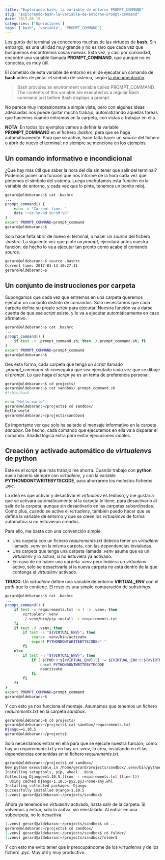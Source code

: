 ```yaml
---
title: "Explorando bash: la variable de entorno PROMPT_COMMAND"
slug: "explorando-bash-la-variable-de-entorno-prompt-command"
date: 2017-06-19
categories: ['Operaciones']
tags: ['bash', 'variable', 'PROMPT_COMMAND']
---
```


Los *gurús* del terminal ya conocemos muchas de las virtudes de **bash**. Sin embargo, es una utilidad muy grande y no es raro que cada vez que busquemos encontremos cosas nuevas. Esta vez, y casi por curiosidad, encontré una variable llamada **PROMPT_COMMAND**, que aunque no es conocida, es muy útil.<!--more-->

El cometido de esta variable de entorno es el de ejecutar un comando de **bash** antes de pintar el símbolo de sistema, según [la documentación](http://www.tldp.org/HOWTO/Bash-Prompt-HOWTO/x264.html).

> Bash provides an environment variable called PROMPT_COMMAND. The contents of this variable are executed as a regular Bash command just before Bash displays a prompt.

No parece muy impresionante a simple vista, pero con algunas ideas adecuadas nos puede quitar mucho trabajo, automatizando aquellas tareas que hacemos cuando entramos en la carpeta, con vistas a trabajar en ella.

**NOTA**: En todos los ejemplos vamos a definir la variable **PROMPT_COMMAND** en el fichero *.bashrc*, para que se haga automáticamente. Para que se active, hace falta hacer un *source* del fichero o abrir de nuevo el terminal; no siempre se menciona en los ejemplos.

## Un comando informativo e incondicional

¿Que hay mas útil que saber la hora del día sin tener que salir del terminal? Podemos poner una función que nos informe de la hora cada vez que pintemos el símbolo del sistema. Luego enchufamos esta función en la variable de entorno, y cada vez que lo pinte, tenemos un bonito reloj.

```bash
gerard@aldebaran:~$ cat .bashrc 
...
prompt_command() {
	echo -n "Current time: "
	date "+%Y-%m-%d %H:%M:%S"
}
export PROMPT_COMMAND=prompt_command
gerard@aldebaran:~$ 
```

Solo hace falta abrir de nuevo el terminal, o hacer un *source* del fichero *.bashrc*. La siguiente vez que pinte un *prompt*, ejecutará antes nuestra función; de hecho lo va a ejecutar tan pronto como acabe el comando *source*.

```bash
gerard@aldebaran:~$ source .bashrc
Current time: 2017-01-13 10:27:11
gerard@aldebaran:~$ 
```

## Un conjunto de instrucciones por carpeta

Supongamos que cada vez que entremos en una carpeta queremos ejecutar un conjunto distinto de comandos. Solo necesitamos que cada carpeta defina su propio *script* para ejecutar. Nuestra función va a darse cuenta de que ese *script* existe, y lo va a ejecutar automáticamente en caso afirmativo.

```bash
gerard@aldebaran:~$ cat .bashrc 
...
prompt_command() {
	if test -x .prompt_command.sh; then ./.prompt_command.sh; fi
}
export PROMPT_COMMAND=prompt_command
gerard@aldebaran:~$ 
```

Des esta forma, cada carpeta que tenga un *script* llamado *.prompt_command.sh* conseguirá que sea ejecutado cada vez que se dibuje el *prompt*. Lo que haga el *script* ya es un tema de preferencia personal.

```bash
gerard@aldebaran:~$ cd projects/
gerard@aldebaran:~$ cat sandbox/.prompt_command.sh
#!/bin/bash

echo "Hello world"
gerard@aldebaran:~/projects$ cd sandbox/
Hello world
gerard@aldebaran:~/projects/sandbox$ 
```

Es importante ver que solo ha saltado el mensaje informativo en la carpeta *sandbox*. De hecho, cada comando que ejecutemos en ella va a disparar el comando. Añadid lógica extra para evitar ejecuciones inútiles.

## Creación y activado automático de *virtualenvs* de python

Este es el *script* que más trabajo me ahorra. Cuando trabajo con **python** suelo hacerlo siempre con *virtualenv*, y con la variable **PYTHONDONTWRITEBYTECODE**, para ahorrarme los molestos ficheros *.pyc*.

La idea es que activar y desactivar el *virtualenv* es tedioso, y me gustaría que se activara automáticamente si la carpeta lo tiene, para desactivarlo al salir de la carpeta, aunque sin desactivarlo en las carpetas subordinadas. Como plus, cuando se active el *virtualenv*, también puedo hacer que se defina la variable de entorno y que se creen los *virtualenvs* de forma automática si no estuvieran creados.

Para ello, me basta con una convención simple:

* Una carpeta con un fichero *requirements.txt* debería tener un *virtualenv* llamado *.venv* en la misma carpeta, con las dependencias instaladas.
* Una carpeta que tenga una carpeta llamada *.venv* asume que es un *virtualenv* y lo activa, si no estuviera ya activado.
* En caso de no haber una carpeta *.venv* pero hubiera un *virtualenv* activo, solo se desactivaría si la nueva carpeta no está dentro de la que contenga el *virtualenv* activado.

**TRUCO**: Un *virtualenv* define una variable de entorno **VIRTUAL_ENV** con el *path* que lo contiene. El resto es una simple comparación de *substrings*.

```bash
gerard@aldebaran:~$ cat .bashrc 
...
prompt_command() {
	if test -e requirements.txt -a ! -e .venv; then
		virtualenv .venv
		./.venv/bin/pip install -r requirements.txt
	fi
	if test -d .venv; then
		if test -z "${VIRTUAL_ENV}"; then
			source .venv/bin/activate
			export PYTHONDONTWRITEBYTECODE=" "
		fi
	else
		if test -n "${VIRTUAL_ENV}"; then
			if [ ${PWD:0:${#VIRTUAL_ENV}-5} != ${VIRTUAL_ENV:0:${#VIRTUAL_ENV}-5} ]; then
				unset PYTHONDONTWRITEBYTECODE
				deactivate
			fi
		fi
	fi
}
export PROMPT_COMMAND=prompt_command
gerard@aldebaran:~$ 
```

Y con esto ya nos funciona el montaje. Asumamos que tenemos un fichero *requirements.txt* en la carpeta *sandbox*.

```bash
gerard@aldebaran:~$ cd projects/
gerard@aldebaran:~/projects$ cat sandbox/requirements.txt 
Django==1.10.5
gerard@aldebaran:~/projects$ 
```

Solo necesitamos entrar en ella para que se ejecute nuestra función; como hay un *requirements.txt* y no hay un *.venv*, lo crea, instalando en él las dependencias contenidas en el fichero *requirements.txt*.

```bash
gerard@aldebaran:~/projects$ cd sandbox/
New python executable in /home/gerard/projects/sandbox/.venv/bin/python
Installing setuptools, pip, wheel...done.
Collecting Django==1.10.5 (from -r requirements.txt (line 1))
  Using cached Django-1.10.5-py2.py3-none-any.whl
Installing collected packages: Django
Successfully installed Django-1.10.5
(.venv) gerard@aldebaran:~/projects/sandbox$ 
```

Ahora ya tenemos en *virtualenv* activado, hasta salir de la carpeta. Si volvemos a entrar, solo lo acitva, sin reinstalarlo. Al entrar en una subcarpeta, no lo desactiva.

```bash
(.venv) gerard@aldebaran:~/projects/sandbox$ cd ..
gerard@aldebaran:~/projects$ cd sandbox/
(.venv) gerard@aldebaran:~/projects/sandbox$ cd folder/
(.venv) gerard@aldebaran:~/projects/sandbox/folder$ 
```

Y con esto me evito tener que ir preocupándome de los *virtualenvs* y de los fichero *.pyc*. Muy útil y muy productivo.
